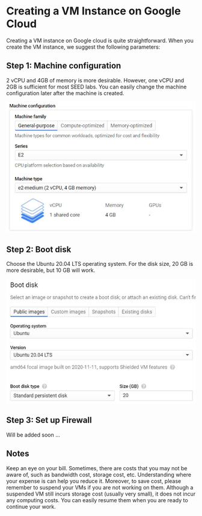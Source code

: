 # Creating a VM Instance on Google Cloud


Creating a VM instance on Google cloud is quite straightforward.
When you create the VM instance, we suggest the following parameters:

## Step 1: Machine configuration 

2 vCPU and 4GB of memory is more desirable. However, 
one vCPU and 2GB is sufficient for most SEED labs. You can
easily change the machine configuration later after the machine
is created. 

![machine configuration](./Figs/gcp_machine_config.jpg)


## Step 2: Boot disk 

Choose the Ubuntu 20.04 LTS operating system.
For the disk size, 20 GB is more desirable, but 10 GB will work.

![machine configuration](./Figs/gcp_boot_disk.jpg)


## Step 3: Set up Firewall

Will be added soon ...


## Notes

Keep an eye on your bill. Sometimes, there are costs that you may 
not be aware of, such as bandwidth cost, storage cost, etc. 
Understanding where your expense is can help you reduce it. 
Moreover, to save cost, please remember to 
suspend your VMs if you are not working on them. Although a 
suspended VM still incurs storage cost (usually very small), it 
does not incur any computing costs. You can easily resume them
when you are ready to continue your work.
